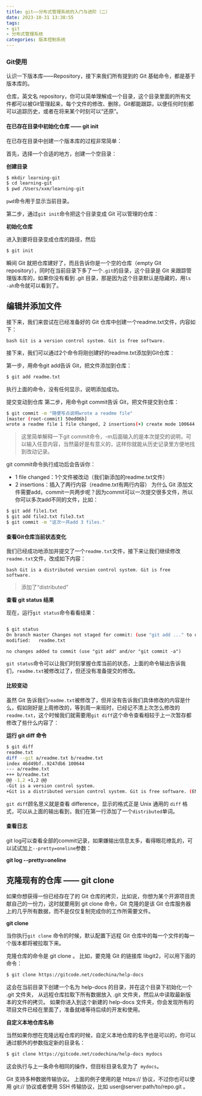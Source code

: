 ```yaml
---
title: git——分布式管理系统的入门与进阶（二）
date: 2023-10-31 13:38:55
tags:
- git
- 分布式管理系统
categories: 版本控制系统
---
```


### Git使用

认识一下版本库——Repository，接下来我们所有提到的 Git 基础命令，都是基于版本库的。

仓库，英文名 repository，你可以简单理解成一个目录，这个目录里面的所有文件都可以被Git管理起来，每个文件的修改、删除，Git都能跟踪，以便任何时刻都可以追踪历史，或者在将来某个时刻可以“还原”。

<!--more-->

#### 在已存在目录中初始化仓库 —— git init

在已存在目录中创建一个版本库的过程非常简单：

首先，选择一个合适的地方，创建一个空目录：

**创建目录**



```bash
$ mkdir learning-git 
$ cd learning-git 
$ pwd /Users/xxm/learning-git
```

`pwd`命令用于显示当前目录。

第二步，通过`git init`命令把这个目录变成 Git 可以管理的仓库：

**初始化仓库**

进入到要将目录变成仓库的路径，然后

```bash 
$ git init 
```

瞬间 Git 就把仓库建好了，而且告诉你是一个空的仓库（empty Git repository），同时在当前目录下多了一个`.git`的目录，这个目录是 Git 来跟踪管理版本库的，如果你没有看到 .git 目录，那是因为这个目录默认是隐藏的，用`ls -ah`命令就可以看到了。

## 编辑并添加文件
接下来，我们来尝试在已经准备好的 Git 仓库中创建一个readme.txt文件，内容如下：

```bash Git is a version control system. Git is free software.```

接下来，我们可以通过2个命令将刚创建好的readme.txt添加到Git仓库：

第一步，用命令git add告诉 Git，把文件添加到仓库：

```bash 
$ git add readme.txt
```
执行上面的命令，没有任何显示，说明添加成功。

提交变动到仓库
第二步，用命令git commit告诉 Git，把文件提交到仓库：

```bash 
$ git commit -m "随便写点说明wrote a readme file" 
[master (root-commit) 50ed06b] 
wrote a readme file 1 file changed, 2 insertions(+) create mode 100644 readme.txt
```
>这里简单解释一下git commit命令，-m后面输入的是本次提交的说明，可以输入任意内容，当然最好是有意义的，这样你就能从历史记录里方便地找到改动记录。

git commit命令执行成功后会告诉你：

- 1 file changed：1个文件被改动（我们新添加的readme.txt文件）
- 2 insertions：插入了两行内容（readme.txt有两行内容）
为什么 Git 添加文件需要add，commit一共两步呢？因为commit可以一次提交很多文件，所以你可以多次add不同的文件，比如：

```bash 
$ git add file1.txt 
$ git add file2.txt file3.txt 
$ git commit -m "这次一共add 3 files."
```

#### 查看Git仓库当前状态变化

我们已经成功地添加并提交了一个`readme.txt`文件，接下来让我们继续修改`readme.txt`文件，改成如下内容：

```
bash Git is a distributed version control system. Git is free software.
```
>添加了“distributed”

**查看 git status 结果**

现在，运行`git status`命令看看结果：

```bash 

$ git status 
On branch master Changes not staged for commit: (use "git add ..." to update what will be committed) (use "git checkout -- ..." to discard changes in working directory)
modified:   readme.txt
```
```
no changes added to commit (use "git add" and/or "git commit -a") 
```

`git status`命令可以让我们时刻掌握仓库当前的状态，上面的命令输出告诉我们，`readme.txt`被修改过了，但还没有准备提交的修改。

#### 比较变动

虽然 Git 告诉我们`readme.txt`被修改了，但并没有告诉我们具体修改的内容是什么，假如刚好是上周修改的，等到周一来班时，已经记不清上次怎么修改的`readme.txt`，这个时候我们就需要用`git diff`这个命令查看相较于上一次暂存都修改了些什么内容了：

**运行 git diff 命令**



```bash 
$ git diff 
readme.txt 
diff --git a/readme.txt b/readme.txt 
index 46d49bf..9247db6 100644 
--- a/readme.txt 
+++ b/readme.txt 
@@ -1,2 +1,2 @@ 
-Git is a version control system. 
+Git is a distributed version control system. Git is free software. (END)
```

`git diff`顾名思义就是查看 difference，显示的格式正是 Unix 通用的 `diff` 格式，可以从上面的输出看到，我们在第一行添加了一个`distributed`单词。

#### 查看日志

git log可以查看全部的commit记录，如果嫌输出信息太多，看得眼花缭乱的，可以试试加上`--pretty=oneline`参数：

**git log --pretty=oneline**

## 克隆现有的仓库 —— git clone

如果你想获得一份已经存在了的 Git 仓库的拷贝，比如说，你想为某个开源项目贡献自己的一份力，这时就要用到 git clone 命令，Git 克隆的是该 Git 仓库服务器上的几乎所有数据，而不是仅仅复制完成你的工作所需要文件。

**git clone**


当你执行`git clone` 命令的时候，默认配置下远程 Git 仓库中的每一个文件的每一个版本都将被拉取下来。

克隆仓库的命令是 git clone <url>。 比如，要克隆 Git 的链接库 libgit2，可以用下面的命令：

``` bash 
$ git clone https://gitcode.net/codechina/help-docs
```

这会在当前目录下创建一个名为 help-docs 的目录，并在这个目录下初始化一个 .git 文件夹， 从远程仓库拉取下所有数据放入 .git 文件夹，然后从中读取最新版本的文件的拷贝。 如果你进入到这个新建的 help-docs 文件夹，你会发现所有的项目文件已经在里面了，准备就绪等待后续的开发和使用。

**自定义本地仓库名称**

当然如果你想在克隆远程仓库的时候，自定义本地仓库的名字也是可以的，你可以通过额外的参数指定新的目录名：

``` bash 
$ git clone https://gitcode.net/codechina/help-docs mydocs
```

这会执行与上一条命令相同的操作，但目标目录名变为了` mydocs`。

Git 支持多种数据传输协议。 上面的例子使用的是 https:// 协议，不过你也可以使用 git:// 协议或者使用 SSH 传输协议，比如 user@server:path/to/repo.git 。

